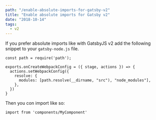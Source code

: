 ```yaml
---
path: "/enable-absolute-imports-for-gatsby-v2"
title: "Enable absolute imports for Gatsby v2"
date: "2018-10-14"
tags:
  - v2
---
```


If you prefer absolute imports like with GatsbyJS v2 add the following snippet to your `gatsby-node.js` file.

```
const path = require('path');

exports.onCreateWebpackConfig = ({ stage, actions }) => {
  actions.setWebpackConfig({
    resolve: {
      modules: [path.resolve(__dirname, "src"), "node_modules"],
    },
  })
}
```
Then you con import like so:

`import from 'components/MyComponent'`



